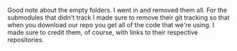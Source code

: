 Good note about the empty folders. I went in and removed them all. For the submodules that didn't track I made sure to remove their git tracking so that when you download our repo you get all of the code that we're using. I made sure to credit them, of course, with links to their respective repositories.